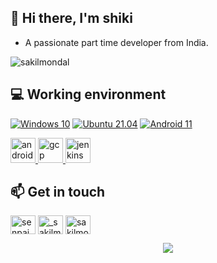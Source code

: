## 👋 Hi there, I'm shiki 
 - A passionate part time developer from India.
<p align="left"> <img src="https://komarev.com/ghpvc/?username=ShikiSenpai&label=Profile%20views&color=0e75b6&style=flat" alt="sakilmondal" /> </p>



## 💻 Working environment
[![Windows 10](https://img.shields.io/badge/Windows%2010-00adef?style=flat-square&logo=windows&logoColor=ffffff)](https://www.microsoft.com/en-in/software-download/windows10)
[![Ubuntu 21.04](https://img.shields.io/badge/Ubuntu%2021%2e04-dd4814?style=flat-square&logo=ubuntu&logoColor=ffffff)](https://releases.ubuntu.com/21.04/)
[![Android 11](https://img.shields.io/badge/Android%2011-3ddc84?style=flat-square&logo=android&logoColor=ffffff)](https://www.android.com/android-11/)

<p align="left"> <a href="https://developer.android.com" target="_blank"> <img src="https://cdn.jsdelivr.net/gh/devicons/devicon/icons/android/android-original.svg" alt="android" width="40" height="40"/> </a> <a href="https://cloud.google.com" target="_blank"> <img src="https://www.vectorlogo.zone/logos/google_cloud/google_cloud-icon.svg" alt="gcp" width="40" height="40"/> </a> <a href="https://www.jenkins.io" target="_blank"> <img src="https://www.vectorlogo.zone/logos/jenkins/jenkins-icon.svg" alt="jenkins" width="40" height="40"/> </a> </p>

## 📫 Get in touch
<p align="left">
<a href="https://t.me/senpai_xm1" target="blank"><img align="center" src="https://cdn.jsdelivr.net/npm/simple-icons@3.0.1/icons/telegram.svg" alt="senpai_xm1" height="30" width="40" /></a>
<a href="https://www.instagram.com/senpaixm1/" target="blank"><img align="center" src="https://cdn.jsdelivr.net/npm/simple-icons@3.0.1/icons/instagram.svg" alt="_sakilmondal" height="30" width="40" /></a>
<a href="https://twitter.com/vishall_xd" target="blank"><img align="center" src="https://cdn.jsdelivr.net/npm/simple-icons@3.0.1/icons/twitter.svg" alt="sakilmondal" height="30" width="40" /></a>

</p>


<p align="center"> <img src="https://github-readme-streak-stats.herokuapp.com?user=ShikiSenpai&date_format=j%20M%5B%20Y%5D"/></p>

